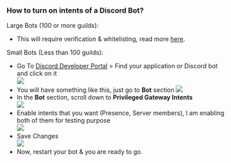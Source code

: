 ### How to turn on intents of a Discord Bot?

Large Bots (100 or more guilds):
- This will require verification & whitelisting, read more [here](https://support.discord.com/hc/en-us/articles/360040720412).  

Small Bots (Less than 100 guilds):  
- Go To [Discord Developer Portal](https://discord.com/developers/applications) > Find your application or Discord bot and click on it  
![](https://cdn.discordapp.com/attachments/940647394524164126/940648078690615386/unknown.png)
- You will have something like this, just go to **Bot** section
![](https://cdn.discordapp.com/attachments/940647394524164126/940648647194992670/unknown.png)
- In the **Bot** section, scroll down to **Privileged Gateway Intents**  
![](https://cdn.discordapp.com/attachments/940647394524164126/940649257218764860/unknown.png)
- Enable intents that you want (Presence, Server members), I am enabling both of them for testing purpose  
![](https://cdn.discordapp.com/attachments/940647394524164126/940649768328249374/unknown.png)
- Save Changes  
![](https://cdn.discordapp.com/attachments/940647394524164126/940649979712786433/unknown.png)
- Now, restart your bot & you are ready to go.
